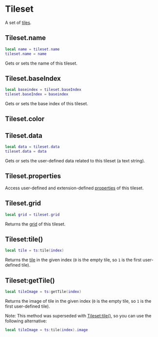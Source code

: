 # Tileset

A set of [tiles](tile.md#tile).

## Tileset.name

```lua
local name = tileset.name
tileset.name = name
```

Gets or sets the name of this tileset.

## Tileset.baseIndex

```lua
local baseindex = tileset.baseIndex
tileset.baseIndex = baseindex
```

Gets or sets the base index of this tileset.

## Tileset.color

## Tileset.data

```lua
local data = tileset.data
tileset.data = data
```

Gets or sets the user-defined data related to this tileset (a text string).

## Tileset.properties

Access user-defined and extension-defined
[properties](properties.md#properties) of this tileset.

## Tileset.grid

```lua
local grid = tileset.grid
```

Returns the [grid](grid.md#grid) of this tileset.

## Tileset:tile()

```lua
local tile = ts:tile(index)
```

Returns the [tile](tile.md#tile) in the given index (`0` is the empty
tile, so `1` is the first user-defined tile).

## Tileset:getTile()

```lua
local tileImage = ts:getTile(index)
```

Returns the image of tile in the given index (`0` is the empty tile,
so `1` is the first user-defined tile).

Note: This method was superseded with [Tileset:tile()](#tilesettile),
so you can use the following alternative:

```lua
local tileImage = ts:tile(index).image
```
